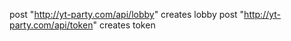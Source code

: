 post "http://yt-party.com/api/lobby" creates lobby
post "http://yt-party.com/api/token" creates token